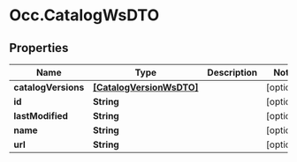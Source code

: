 # Occ.CatalogWsDTO

## Properties
Name | Type | Description | Notes
------------ | ------------- | ------------- | -------------
**catalogVersions** | [**[CatalogVersionWsDTO]**](CatalogVersionWsDTO.md) |  | [optional] 
**id** | **String** |  | [optional] 
**lastModified** | **String** |  | [optional] 
**name** | **String** |  | [optional] 
**url** | **String** |  | [optional] 


